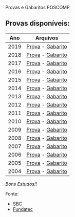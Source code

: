  Provas e Gabaritos POSCOMP

## Provas disponíveis:

|   Ano    |                            Arquivos                                            |
|----------|--------------------------------------------------------------------------------|
| 2019     | [Prova](./prova-2019.pdf) -  [Gabarito](./gabarito-2019.pdf)  |
| 2018     | [Prova](./prova-2018.pdf) -  [Gabarito](./gabarito-2018.pdf)  |
| 2017     | [Prova](./prova-2017.pdf) -  [Gabarito](./gabarito-2017.pdf)  |
| 2016     | [Prova](./prova-2016.pdf) -  [Gabarito](./gabarito-2016.pdf)  |
| 2015     | [Prova](./prova-2015.pdf) -  [Gabarito](./gabarito-2015.pdf)  |
| 2014     | [Prova](./prova-2014.pdf) -  [Gabarito](./gabarito-2014.pdf)  |
| 2013     | [Prova](./prova-2015.pdf) -  [Gabarito](./gabarito-2013.pdf)  |
| 2012     | [Prova](./prova-2012.pdf) -  [Gabarito](./gabarito-2012.pdf)  |
| 2011     | [Prova](./prova-2011.pdf) -  [Gabarito](./gabarito-2011.pdf)  |
| 2010     | [Prova](./prova-2010.pdf) -  [Gabarito](./gabarito-2010.pdf)  |
| 2009     | [Prova](./prova-2009.pdf) -  [Gabarito](./gabarito-2009.pdf)  |
| 2008     | [Prova](./prova-2008.pdf) -  [Gabarito](./gabarito-2008.pdf)  |
| 2007     | [Prova](./prova-2007.pdf) -  [Gabarito](./gabarito-2007.pdf)  |
| 2006     | [Prova](./prova-2006.pdf) -  [Gabarito](./gabarito-2006.pdf)  |
| 2005     | [Prova](./prova-2005.pdf) -  [Gabarito](./gabarito-2005.pdf)  |
| 2004     | [Prova](./prova-2004.pdf) -  [Gabarito](./gabarito-2004.pdf)  |



*Bons Estudos!!*


Fonte: 
* [SBC](http://www.sbc.org.br/documentos-da-sbc/category/153-provas-e-gabaritos-do-poscomp)
* [Fundatec](https://fundatec.org.br/portal/concursos/publicacoes_v2.php?concurso=421)
